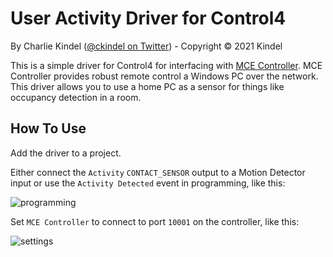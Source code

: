 # User Activity Driver for Control4

By Charlie Kindel ([@ckindel on Twitter](http://www.twitter.com/ckindel)) - Copyright © 2021 Kindel

This is a simple driver for Control4 for interfacing with [MCE Controller](https://github.com/tig/mcec). MCE Controller provides robust remote control a Windows PC over the network. This driver allows you to use a home PC as a sensor for things like occupancy detection in a room.

## How To Use
Add the driver to a project. 

Either connect the `Activity` `CONTACT_SENSOR` output to a Motion Detector input or use the `Activity Detected` event in programming, like this:

![programming](https://i.imgur.com/v8wmZm6.png)

Set `MCE Controller` to connect to port `10001` on the controller, like this:

![settings](https://i.imgur.com/fKvFURM.png)


